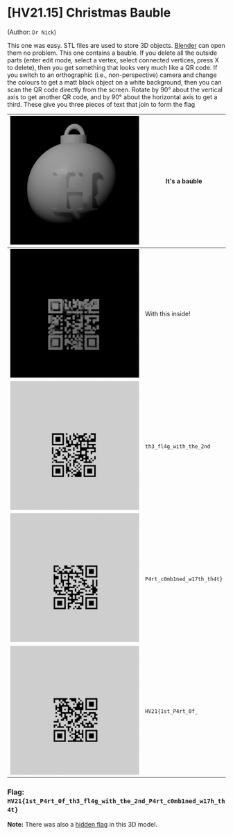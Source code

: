# [HV21.15] Christmas Bauble
(Author: `Dr Nick`)

This one was easy. STL files are used to store 3D objects. [Blender](https://www.blender.org/) can open them no problem. This one contains a bauble. If you delete all the outside parts (enter edit mode, select a vertex, select connected vertices, press X to delete), then you get something that looks very much like a QR code. If you switch to an orthographic (i.e., non-perspective) camera and change the colours to get a matt black object on a white background, then you can scan the QR code directly from the screen. Rotate by 90° about the vertical axis to get another QR code, and by 90° about the horizontal axis to get a third. These give you three pieces of text that join to form the flag

| ![](render1.png) | It's a bauble |
| --- | --- |
| ![](render2.png) | With this inside! |
| ![](render3.png) | `th3_fl4g_with_the_2nd` |
| ![](render4.png) | `P4rt_c0mb1ned_w17th_th4t}` |
| ![](render5.png) | `HV21{1st_P4rt_0f_` |

### Flag: `HV21{1st_P4rt_0f_th3_fl4g_with_the_2nd_P4rt_c0mb1ned_w17h_th4t}`

**Note:** There was also a [hidden flag](HV21-Hidden_Where_did_you_find_that) in this 3D model.
